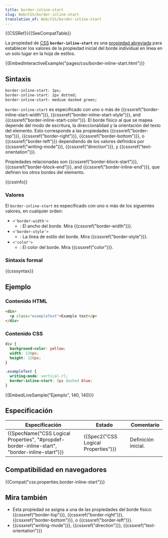 ```yaml
---
title: border-inline-start
slug: Web/CSS/border-inline-start
translation_of: Web/CSS/border-inline-start
---
```


{{CSSRef}}{{SeeCompatTable}}

La propiedad de [CSS](/es/docs/Web/CSS) **`border-inline-start`** es una [propiedad abreviada](/es/docs/Web/CSS/Shorthand_properties) para establecer los valores de la propiedad inicial del borde individual en línea en un solo lugar en la hoja de estilos.

{{EmbedInteractiveExample("pages/css/border-inline-start.html")}}

## Sintaxis

```css
border-inline-start: 1px;
border-inline-start: 2px dotted;
border-inline-start: medium dashed green;
```

`border-inline-start` es especificado con uno o más de {{cssxref("border-inline-start-width")}}, {{cssxref("border-inline-start-style")}}, and {{cssxref("border-inline-start-color")}}. El borde físico al que se mapea depende del modo de escritura, la direccionalidad y la orientación del texto del elemento. Esto corresponde a las propiedades {{cssxref("border-top")}}, {{cssxref("border-right")}}, {{cssxref("border-bottom")}}, o {{cssxref("border-left")}} dependiendo de los valores definidos por {{cssxref("writing-mode")}}, {{cssxref("direction")}}, y {{cssxref("text-orientation")}}.

Propiedades relacionadas son {{cssxref("border-block-start")}}, {{cssxref("border-block-end")}}, and {{cssxref("border-inline-end")}}, que definen los otros bordes del elemento.

{{cssinfo}}

### Valores

El `border-inline-start` es especificado con uno o más de los sigueintes valores, en cualquier orden:

- `<'border-width'>`
  - : El ancho del borde. Mira {{cssxref("border-width")}}.
- `<'border-style'>`
  - : La línea de estilo del borde. Mira {{cssxref("border-style")}}.
- `<'color'>`
  - : El color del borde. Mira {{cssxref("color")}}.

### Sintaxis formal

{{csssyntax}}

## Ejemplo

### Contenido HTML

```html
<div>
  <p class="exampleText">Example text</p>
</div>
```

### Contenido CSS

```css
div {
  background-color: yellow;
  width: 120px;
  height: 120px;
}

.exampleText {
  writing-mode: vertical-rl;
  border-inline-start: 5px dashed blue;
}
```

{{EmbedLiveSample("Ejemplo", 140, 140)}}

## Especificación

| Especificación                                                                                                               | Estado                                           | Comentario          |
| ---------------------------------------------------------------------------------------------------------------------------- | ------------------------------------------------ | ------------------- |
| {{SpecName("CSS Logical Properties", "#propdef-border-inline-start", "border-inline-start")}} | {{Spec2("CSS Logical Properties")}} | Definición inicial. |

## Compatibilidad en navegadores

{{Compat("css.properties.border-inline-start")}}

## Mira también

- Esta propiedad se asigna a una de las propiedades del borde físico: {{cssxref("border-top")}}, {{cssxref("border-right")}}, {{cssxref("border-bottom")}}, o {{cssxref("border-left")}}.
- {{cssxref("writing-mode")}}, {{cssxref("direction")}}, {{cssxref("text-orientation")}}
